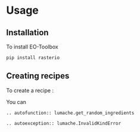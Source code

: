 # Usage

## Installation


To install EO-Toolbox

```console
pip install rasterio
```


## Creating recipes

To create a recipe :

You can 

```{eval-rst}
.. autofunction:: lumache.get_random_ingredients
```

```{eval-rst}
.. autoexception:: lumache.InvalidKindError
```